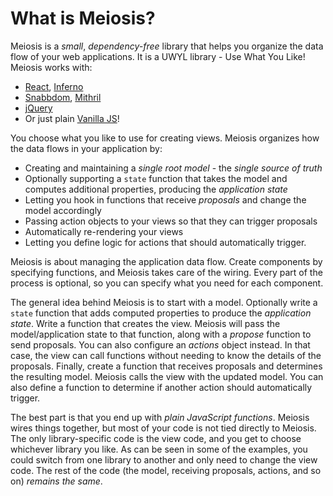 # What is Meiosis?

Meiosis is a *small*, *dependency-free* library that helps you organize the data flow of your web applications. It is a UWYL library - Use What You Like! Meiosis works with:

- [React](https://facebook.github.io/react/),  [Inferno](http://github.com/trueadm/inferno)
- [Snabbdom](http://github.com/paldepind/snabbdom), [Mithril](http://mithril.js.org)
- [jQuery](http://jquery.com)
- Or just plain [Vanilla JS](http://vanilla-js.com)!

You choose what you like to use for creating views. Meiosis organizes how the data flows in your application by:

- Creating and maintaining a *single root model* - the *single source of truth*
- Optionally supporting a `state` function that takes the model and computes additional properties, producing the *application state*
- Letting you hook in functions that receive *proposals* and change the model accordingly
- Passing action objects to your views so that they can trigger proposals
- Automatically re-rendering your views
- Letting you define logic for actions that should automatically trigger.

Meiosis is about managing the application data flow. Create components by specifying functions, and Meiosis takes care of the wiring. Every part of the process is optional, so you can specify what you need for each component.

The general idea behind Meiosis is to start with a model. Optionally write a `state` function that adds computed properties to produce the *application state*. Write a function that creates the view. Meiosis will pass the model/application state to that function, along with a *propose* function to send proposals. You can also configure an *actions* object instead. In that case, the view can call functions without needing to know the details of the proposals. Finally, create a function that receives proposals and determines the resulting model. Meiosis calls the view with the updated model. You can also define a function to determine if another action should automatically trigger.

The best part is that you end up with *plain JavaScript functions*. Meiosis wires things together, but most of your code is not tied directly to Meiosis. The only library-specific code is the view code, and you get to choose whichever library you like. As can be seen in some of the examples, you could switch from one library to another and only need to change the view code. The rest of the code (the model, receiving proposals, actions, and so on) *remains the same*.
